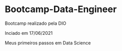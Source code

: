 # Bootcamp-Data-Engineer

Bootcamp realizado pela DIO

Inciado em 17/06/2021

Meus primeiros passos em Data Science
